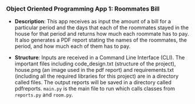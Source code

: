 ### Object Oriented Programming App 1: Roommates Bill

- **Description**: This app receives as input the amount of a bill for a particular period
and the days that each of the roommates stayed in the house for that period
and returns how much each roommate has to pay. It also generates a PDF report
stating the names of the roommates, the period, and how much each of them has to pay.

- **Structure**: Inputs are received in a Command Line Interface (CLI). 
The important files including code_design.txt (structure of the project),
house.png (an image used in the pdf report) and requirements.txt (including
all the required libraries for this project) are in a directory
called files. The output reports will be saved in a directory called 
pdfreports. `main.py` is the main file to run which calls classes 
from `reports.py` and `room.py`.
